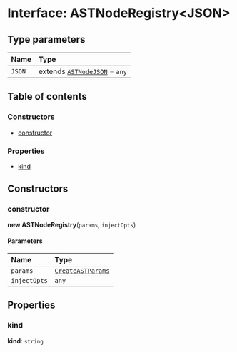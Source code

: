 # Interface: ASTNodeRegistry\<JSON>

## Type parameters

| Name | Type |
| :------ | :------ |
| `JSON` | extends [`ASTNodeJSON`](/auto-docs/editor/interfaces/ASTNodeJSON.md) = `any` |

## Table of contents

### Constructors

* [constructor](/auto-docs/editor/interfaces/ASTNodeRegistry.md#constructor)

### Properties

* [kind](/auto-docs/editor/interfaces/ASTNodeRegistry.md#kind)

## Constructors

### constructor

**new ASTNodeRegistry**(`params`, `injectOpts`)

#### Parameters

| Name | Type |
| :------ | :------ |
| `params` | [`CreateASTParams`](/auto-docs/editor/interfaces/CreateASTParams.md) |
| `injectOpts` | `any` |

## Properties

### kind

**kind**: `string`
